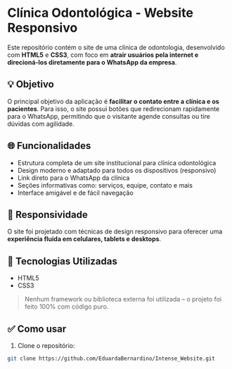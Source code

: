 # Clínica Odontológica - Website Responsivo

Este repositório contém o site de uma clínica de odontologia, desenvolvido com **HTML5** e **CSS3**, com foco em **atrair usuários pela internet e direcioná-los diretamente para o WhatsApp da empresa**.

## 💡 Objetivo

O principal objetivo da aplicação é **facilitar o contato entre a clínica e os pacientes**. Para isso, o site possui botões que redirecionam rapidamente para o WhatsApp, permitindo que o visitante agende consultas ou tire dúvidas com agilidade.

## 🌐 Funcionalidades

- Estrutura completa de um site institucional para clínica odontológica
- Design moderno e adaptado para todos os dispositivos (responsivo)
- Link direto para o WhatsApp da clínica
- Seções informativas como: serviços, equipe, contato e mais
- Interface amigável e de fácil navegação

## 📱 Responsividade

O site foi projetado com técnicas de design responsivo para oferecer uma **experiência fluida em celulares, tablets e desktops**.

## 🚀 Tecnologias Utilizadas

- HTML5
- CSS3

> Nenhum framework ou biblioteca externa foi utilizada – o projeto foi feito 100% com código puro.

## ✅ Como usar

1. Clone o repositório:

```bash
git clone https://github.com/EduardaBernardino/Intense_Website.git



